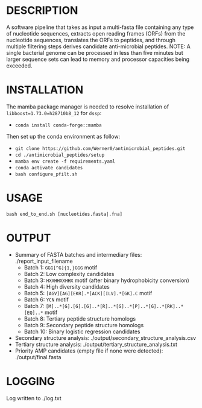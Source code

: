 # DESCRIPTION
A software pipeline that takes as input a multi-fasta file containing any type of nucleotide sequences, extracts open reading frames (ORFs) from the nucleotide sequences, translates the ORFs to peptides, and through multiple filtering steps derives candidate anti-microbial peptides. NOTE: A single bacterial genome can be processed in less than five minutes but larger sequence sets can lead to memory and processor capacities being exceeded.

# INSTALLATION
The mamba package manager is needed to resolve installation of `libboost=1.73.0=h28710b8_12` for `dssp`:  
+ `conda install conda-forge::mamba`  

Then set up the conda environment as follow:  
+ `git clone https://github.com/Werner0/antimicrobial_peptides.git`
+ `cd ./antimicrobial_peptides/setup`  
+ `mamba env create -f requirements.yaml`
+ `conda activate candidates`
+ `bash configure_pfilt.sh`  

# USAGE
`bash end_to_end.sh [nucleotides.fasta|.fna]`

# OUTPUT
+ Summary of FASTA batches and intermediary files: ./report_input_filename
  +  Batch 1: `GGG[^G]{1,}GGG` motif
  +  Batch 2: Low complexity candidates
  +  Batch 3: `HXXHHXXHHX` motif (after binary hydrophobicity conversion)
  +  Batch 4: High diversity candidates
  +  Batch 5: `[AGV][AG][EKR].*[ACK][ILV].*[GK].C` motif
  +  Batch 6: `YCN` motif
  +  Batch 7: `[M]..*[G].[G].[G]..*[R]..*[G]..*[P]..*[G]..*[RK]..*[EQ]..*` motif
  +  Batch 8: Tertiary peptide structure homologs
  +  Batch 9: Secondary peptide structure homologs
  +  Batch 10: Binary logistic regression candidates
+ Secondary structure analysis: ./output/secondary_structure_analysis.csv  
+ Tertiary structure analysis: ./output/tertiary_structure_analysis.txt  
+ Priority AMP candidates (empty file if none were detected): ./output/final.fasta

# LOGGING
Log written to ./log.txt
